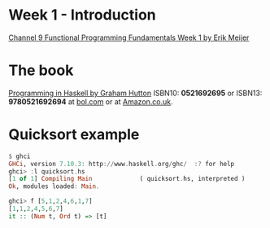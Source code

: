 # Week 1 - Introduction
[Channel 9 Functional Programming Fundamentals Week 1 by Erik Meijer](https://www.youtube.com/watch?v=UIUlFQH4Cvo)

# The book
[Programming in Haskell by Graham Hutton](http://www.cs.nott.ac.uk/~pszgmh/book.html) ISBN10: __0521692695__ or ISBN13: __9780521692694__ at [bol.com](https://www.bol.com/nl/p/programming-in-haskell/1001004002961226/) or at [Amazon.co.uk](https://www.amazon.co.uk/Programming-Haskell-Graham-Hutton/dp/0521692695/ref=sr_1_1?s=books&ie=UTF8&qid=1461235210&sr=1-1&keywords=programming+in+haskell).

# Quicksort example

```haskell
$ ghci
GHCi, version 7.10.3: http://www.haskell.org/ghc/  :? for help
ghci> :l quicksort.hs
[1 of 1] Compiling Main             ( quicksort.hs, interpreted )
Ok, modules loaded: Main.

ghci> f [5,1,2,4,6,1,7]
[1,1,2,4,5,6,7]
it :: (Num t, Ord t) => [t]
```